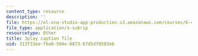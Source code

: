 ```yaml
---
content_type: resource
description: ''
file: https://ol-ocw-studio-app-production.s3.amazonaws.com/courses/6-450-principles-of-digital-communications-i-fall-2006/313f33eef6a6504e887367d5df0583e6_kJR59TZz1CI.vtt
file_type: application/x-subrip
resourcetype: Other
title: 3play caption file
uid: 313f33ee-f6a6-504e-8873-67d5df0583e6
---
```

